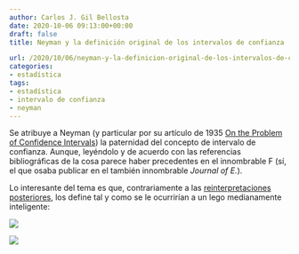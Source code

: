 ```yaml
---
author: Carlos J. Gil Bellosta
date: 2020-10-06 09:13:00+00:00
draft: false
title: Neyman y la definición original de los intervalos de confianza

url: /2020/10/06/neyman-y-la-definicion-original-de-los-intervalos-de-confianza/
categories:
- estadística
tags:
- estadística
- intervalo de confianza
- neyman
---
```


Se atribuye a Neyman (y particular por su artículo de 1935 [On the Problem of Confidence Intervals](https://projecteuclid.org/download/pdf_1/euclid.aoms/1177732585)) la paternidad del concepto de intervalo de confianza. Aunque, leyéndolo y de acuerdo con las referencias bibliográficas de la cosa parece haber precedentes en el innombrable F (sí, el que osaba publicar en el también innombrable _Journal of E._).

Lo interesante del tema es que, contrariamente a las [reinterpretaciones posteriores](https://www.datanalytics.com/2020/02/18/la-probabilidad-de-que-el-parametro-este-en-el-intervalo-de-confianza-es-95/), los define tal y como se le ocurrirían a un lego medianamente inteligente:

![](/wp-uploads/2020/10/neyman_intervalo_confianza_1.png)

![](/wp-uploads/2020/10/neyman_intervalo_confianza_2.png)
